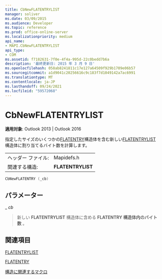 ```yaml
---
title: CbNewFLATENTRYLIST
manager: soliver
ms.date: 03/09/2015
ms.audience: Developer
ms.topic: reference
ms.prod: office-online-server
ms.localizationpriority: medium
api_name:
- MAPI.CbNewFLATENTRYLIST
api_type:
- COM
ms.assetid: f7182631-7f0e-4f4a-995d-22c0bedd7b6a
description: '最終更新日: 2015 年 3 月 9 日'
ms.openlocfilehash: 058ab8241811c17e127a64509f929b1709e06b57
ms.sourcegitcommit: a1d9041c20256616c9c183f7d1049142a7ac6991
ms.translationtype: MT
ms.contentlocale: ja-JP
ms.lasthandoff: 09/24/2021
ms.locfileid: "59572068"
---
```

# <a name="cbnewflatentrylist"></a>CbNewFLATENTRYLIST

  
  
**適用対象**: Outlook 2013 | Outlook 2016 
  
指定したサイズのいくつかの[FLATENTRY](flatentry.md)構造体を含む新しい[FLATENTRYLIST](flatentrylist.md)構造体に割り当てるバイト数を計算します。 
  
|||
|:-----|:-----|
|ヘッダー ファイル:  <br/> |Mapidefs.h  <br/> |
|関連する構造:  <br/> |**FLATENTRYLIST** <br/> |
   
```cpp
CbNewFLATENTRY (_cb)
```

## <a name="parameters"></a>パラメーター

 _ _cb_
  
> 新しい **FLATENTRYLIST** 構造体に含める **FLATENTRY 構造体内のバイト数** 。 
    
## <a name="see-also"></a>関連項目



[FLATENTRYLIST](flatentrylist.md)
  
[FLATENTRY](flatentry.md)


[構造に関連するマクロ](macros-related-to-structures.md)


